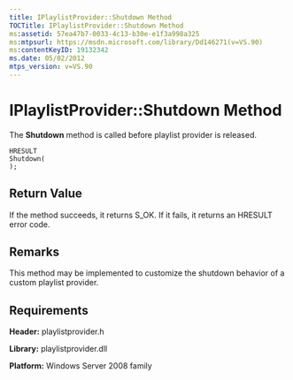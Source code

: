 ```yaml
---
title: IPlaylistProvider::Shutdown Method
TOCTitle: IPlaylistProvider::Shutdown Method
ms:assetid: 57ea47b7-0033-4c13-b30e-e1f3a998a325
ms:mtpsurl: https://msdn.microsoft.com/library/Dd146271(v=VS.90)
ms:contentKeyID: 19132342
ms.date: 05/02/2012
mtps_version: v=VS.90
---
```


# IPlaylistProvider::Shutdown Method

The **Shutdown** method is called before playlist provider is released.

    HRESULT
    Shutdown(
    );

## Return Value

If the method succeeds, it returns S\_OK. If it fails, it returns an HRESULT error code.

## Remarks

This method may be implemented to customize the shutdown behavior of a custom playlist provider.

## Requirements

**Header:** playlistprovider.h

**Library:** playlistprovider.dll

**Platform:** Windows Server 2008 family

